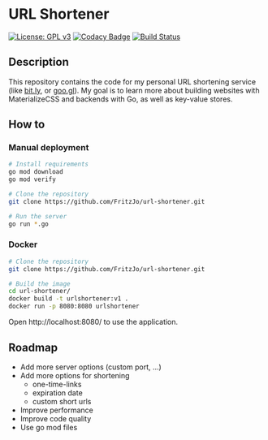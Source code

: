 # URL Shortener
[![License: GPL v3](https://img.shields.io/badge/License-GPLv3-blue.svg)](https://www.gnu.org/licenses/gpl-3.0)
[![Codacy Badge](https://api.codacy.com/project/badge/Grade/d5e298b1d6ce44b78e5829bbb67995c8)](https://www.codacy.com/manual/fritzjo-git/url-shortener?utm_source=github.com&amp;utm_medium=referral&amp;utm_content=FritzJo/url-shortener&amp;utm_campaign=Badge_Grade)
[![Build Status](https://img.shields.io/endpoint.svg?url=https%3A%2F%2Factions-badge.atrox.dev%2FFritzJo%2Furl-shortener%2Fbadge%3Fref%3Dmaster&style=flat)](https://actions-badge.atrox.dev/FritzJo/url-shortener/goto?ref=master)
## Description
This repository contains the code for my personal URL shortening service (like [bit.ly](https://bitly.com/), or [goo.gl](https://goo.gl/)).
My goal is to learn more about building websites with MaterializeCSS and backends with Go, as well as key-value stores.

## How to
### Manual deployment
``` bash
# Install requirements
go mod download
go mod verify

# Clone the repository 
git clone https://github.com/FritzJo/url-shortener.git

# Run the server
go run *.go
```

### Docker
``` bash
# Clone the repository 
git clone https://github.com/FritzJo/url-shortener.git

# Build the image
cd url-shortener/
docker build -t urlshortener:v1 . 
docker run -p 8080:8080 urlshortener
```

Open http://localhost:8080/ to use the application.

## Roadmap
* Add more server options (custom port, ...) 
* Add more options for shortening
  * one-time-links
  * expiration date 
  * custom short urls
* Improve performance
* Improve code quality
* Use go mod files

